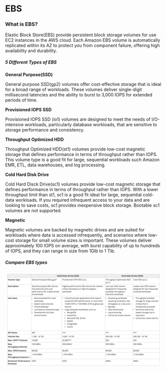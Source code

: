 # EBS  

### What is EBS?  

Elastic Block Store(EBS) provide persistent block storage volumes for use EC2 instances in the AWS cloud. Each Amazon EBS volume is automatically  replicated within its AZ to protect you from component failure, offering high availability and durability.  

##### 5 Different Types of EBS  

**General Purpose(SSD)**  

General purpose SSD(gp2) volumes offer cost-effective storage that is ideal for a broad range of workloads. These volumes deliver single-digit millisecond latencies and the ability to burst to 3,000  IOPS for extended periods of time.

**Provisioned IOPS SSD**  

Provisioned IOPS SSD (io1) volumes are designed to meet the needs of I/O-intensive workloads, particularly  database workloads, that are sensitive to storage performance and consistency.  

**Throughput Optimized HDD**  

Throughput Optimized HDD(st1) volumes provide low-cost magnetic storage that defines performance in terms of throughput rather than IOPS. This volume type is a good fit for large, sequential workloads such Amazon EMR, ETL, data warehouses, and log processing.  

**Cold Hard Disk Drive**  

Cold Hard Disck Drive(sc1) volumes provide low-cost magnetic storage that defines performance in terms of throughput rather than IOPS. With a lower throughput limit than st1, sc1 is a good fit ideal for large, sequential cold-data workloads. If you required infrequent access to your data and are looking to save costs, sc1 provides inexpensive block storage. Bootable sc1 volumes are not supported.  

**Magnetic**  

Magnetic volumes are backed by magnetic drives and are suited for workloads where data is accessed infrequently, and scenarios where low-cost storage for small volume sizes is important. These volumes deliver approximately 100 IOPS on average, with burst capability of up to hundreds of IOPS, and they can range in size from 1GIb to 1 Tib.

##### Compare EBS types  

![EBS Types](/imgs/ebs_volume_types.png)
